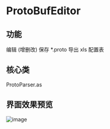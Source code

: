 # ProtoBufEditor

功能
------

编辑 (增删改) 保存 *.proto
导出 xls 配置表

核心类
------

ProtoParser.as


界面效果预览
------
![image](https://github.com/moketao/ProtoBufEditor/raw/master/pic/1.png)

